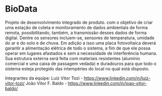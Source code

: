 # BioData
Projeto de desenvolvimento integrado de produto. com o objetivo de criar uma estação de coleta e monitoramento de dados ambientais de forma remota, possibilitando, também, a transmissão desses dados de forma digital. Dentre os sensores incluem-se, sensores de temperatura, umidade do ar e do solo e de chuva. Em adição a isso uma placa fotovoltaica deverá garantir a alimentação elétrica de todo o sistema, a fim de que ele possa operar em lugares afastados e sem a necessidade de interferência humana. Sua estrutura externa será feita com materiais resistentes (alumínio comercial e uma caixa de passagem vedada) e duradouros para que todo o sistema esteja protegido das intempéries do local no qual está disposto.

Integrantes da equipe:
Luiz Vitor Tozi - https://www.linkedin.com/in/luiz-vitor-tozi/
João Vitor F. Baldo - https://www.linkedin.com/in/joao-vitor-baldo/
